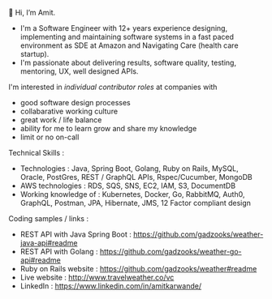 👋 Hi, I’m Amit. 

- I'm a Software Engineer with 12+ years experience designing, implementing and maintaining software systems in a fast paced environment as SDE at Amazon and Navigating Care (health care startup). 
- I'm passionate about delivering results, software quality, testing, mentoring, UX, well designed APIs. 

I'm interested in *individual contributor roles* at companies with 
- good software design processes
- collabarative working culture
- great work / life balance
- ability for me to learn grow and share my knowledge
- limit or no on-call

Technical Skills :
- Technologies : Java, Spring Boot, Golang, Ruby on Rails, MySQL, Oracle, PostGres, REST / GraphQL APIs, Rspec/Cucumber, MongoDB
- AWS technologies : RDS, SQS, SNS, EC2, IAM, S3, DocumentDB
- Working knowledge of : Kubernetes, Docker, Go, RabbitMQ, Auth0, GraphQL, Postman, JPA, Hibernate, JMS, 12 Factor compliant design

Coding samples / links : 
- REST API with Java Spring Boot : https://github.com/gadzooks/weather-java-api#readme 
- REST API with Golang : https://github.com/gadzooks/weather-go-api#readme 
- Ruby on Rails website : https://github.com/gadzooks/weather#readme
- Live website : http://www.travelweather.co/vc
- LinkedIn : https://www.linkedin.com/in/amitkarwande/

<!---
gadzooks/gadzooks is a ✨ special ✨ repository because its `README.md` (this file) appears on your GitHub profile.
You can click the Preview link to take a look at your changes.
--->
